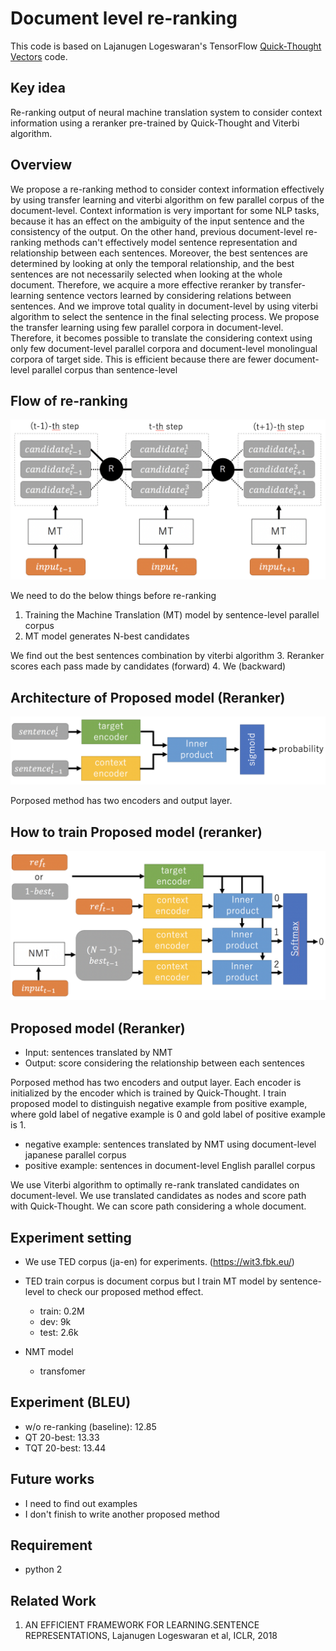 # Document level re-ranking

This code is based on Lajanugen Logeswaran's TensorFlow [Quick-Thought Vectors](https://github.com/lajanugen/S2V) code.

## Key idea
Re-ranking output of neural machine translation system to consider context information using a reranker pre-trained by Quick-Thought and Viterbi algorithm.


## Overview
We propose a re-ranking method to consider context information effectively by using transfer learning and viterbi algorithm on few parallel corpus of the document-level.
Context information is very important for some NLP tasks, because it has an effect on the ambiguity of the input sentence and the consistency of the output.
On the other hand, previous document-level re-ranking methods can't effectively model sentence representation and relationship between each sentences.
Moreover, the best sentences are determined by looking at only the temporal relationship, and the best sentences are not necessarily selected when looking at the whole document.
Therefore, we acquire a more effective reranker by transfer-learning sentence vectors learned by considering relations between sentences.
And we improve total quality in document-level by using viterbi algorithm to select the sentence in the final selecting process.
We propose the transfer learning using few parallel corpora in document-level.
Therefore, it becomes possible to translate the considering context using only few document-level parallel corpora and document-level monolingual corpora of target side.
This is efficient because there are fewer document-level parallel corpus than sentence-level 


## Flow of re-ranking
![vitebi](/images/viterbi.png "viterbi")

We need to do the below things before re-ranking
1. Training the Machine Translation (MT) model by sentence-level parallel corpus
2. MT model generates N-best candidates  

We find out the best sentences combination by viterbi algorithm
3. Reranker scores each pass made by candidates (forward)
4. We (backward)



## Architecture of Proposed model (Reranker)
![architecture of model](/images/model.png "model")

Porposed method has two encoders and output layer.

## How to train Proposed model (reranker)
![how to train model](/images/ma.png "ma")


## Proposed model (Reranker)
- Input: sentences translated by NMT
- Output: score considering the relationship between each sentences

Porposed method has two encoders and output layer.
Each encoder is initialized by the encoder which is trained by Quick-Thought.
I train proposed model to distinguish negative example from positive example, where gold label of negative example is 0 and gold label of positive example is 1.
- negative example: sentences translated by NMT using document-level japanese parallel corpus
- positive example: sentences in document-level English parallel corpus

We use Viterbi algorithm to optimally re-rank translated candidates on document-level.
We use translated candidates as nodes and score path with Quick-Thought.
We can score path considering a whole document.


## Experiment setting
- We use TED corpus (ja-en) for experiments. (https://wit3.fbk.eu/)
- TED train corpus is document corpus but I train MT model by sentence-level to check our proposed method effect.
  - train: 0.2M
  - dev: 9k
  - test: 2.6k

- NMT model
  - transfomer

## Experiment (BLEU)
- w/o re-ranking (baseline): 12.85
- QT 20-best: 13.33
- TQT 20-best: 13.44


## Future works
- I need to find out examples
- I don't finish to write another proposed method


## Requirement
- python 2


## 


## Related Work
1. AN EFFICIENT FRAMEWORK FOR LEARNING.SENTENCE REPRESENTATIONS, Lajanugen Logeswaran et al, ICLR, 2018
